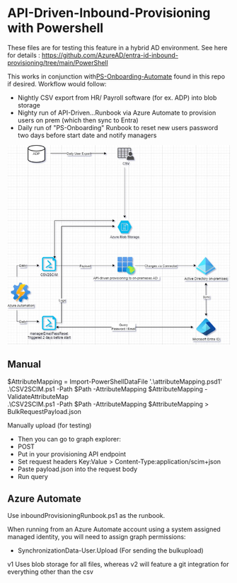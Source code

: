 # API-Driven-Inbound-Provisioning with Powershell 

These files are for testing this feature in a hybrid AD environment. See here for details : https://github.com/AzureAD/entra-id-inbound-provisioning/tree/main/PowerShell

This works in conjunction with[PS-Onboarding-Automate](../PS-Onboarding-Automate/) found in this repo if desired. Workflow would follow:
- Nightly CSV export from HR/ Payroll software (for ex. ADP) into blob storage 
- Nighty run of API-Driven...Runbook via Azure Automate to provision users on prem (which then sync to Entra)
- Daily run of "PS-Onboarding" Runbook to reset new users password two days before start date and notify managers

![Provisioning Diagram](./images/Employee%20Onboarding%20Desired%20Workflow%20ANON.jpg)

## Manual

$AttributeMapping = Import-PowerShellDataFile '.\attributeMapping.psd1' \
.\CSV2SCIM.ps1 -Path $Path -AttributeMapping $AttributeMapping -ValidateAttributeMap \
.\CSV2SCIM.ps1 -Path $Path -AttributeMapping $AttributeMapping > BulkRequestPayload.json

Manually upload (for testing)

- Then you can go to graph explorer:
- POST
- Put in your provisioning API endpoint
- Set request headers Key:Value > Content-Type:application/scim+json
- Paste payload.json into the request body
- Run query

## Azure Automate 

Use inboundProvisioningRunbook.ps1 as the runbook. 

When running from an Azure Automate account using a system assigned managed identity, you will need to assign graph permissions:
 - SynchronizationData-User.Upload (For sending the bulkupload)

 v1 Uses blob storage for all files, whereas v2 will feature a git integration for everything other than the csv